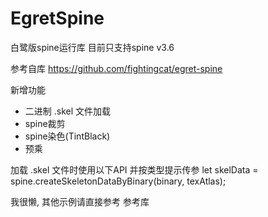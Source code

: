 # EgretSpine
白鹭版spine运行库 目前只支持spine v3.6

参考自库 https://github.com/fightingcat/egret-spine

新增功能
- 二进制 .skel 文件加载
- spine裁剪
- spine染色(TintBlack)
- 预乘


加载 .skel 文件时使用以下API 并按类型提示传参
let skelData = spine.createSkeletonDataByBinary(binary, texAtlas);


我很懒, 其他示例请直接参考 参考库